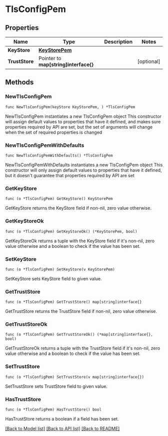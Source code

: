# TlsConfigPem

## Properties

Name | Type | Description | Notes
------------ | ------------- | ------------- | -------------
**KeyStore** | [**KeyStorePem**](KeyStorePem.md) |  | 
**TrustStore** | Pointer to **map[string]interface{}** |  | [optional] 

## Methods

### NewTlsConfigPem

`func NewTlsConfigPem(keyStore KeyStorePem, ) *TlsConfigPem`

NewTlsConfigPem instantiates a new TlsConfigPem object
This constructor will assign default values to properties that have it defined,
and makes sure properties required by API are set, but the set of arguments
will change when the set of required properties is changed

### NewTlsConfigPemWithDefaults

`func NewTlsConfigPemWithDefaults() *TlsConfigPem`

NewTlsConfigPemWithDefaults instantiates a new TlsConfigPem object
This constructor will only assign default values to properties that have it defined,
but it doesn't guarantee that properties required by API are set

### GetKeyStore

`func (o *TlsConfigPem) GetKeyStore() KeyStorePem`

GetKeyStore returns the KeyStore field if non-nil, zero value otherwise.

### GetKeyStoreOk

`func (o *TlsConfigPem) GetKeyStoreOk() (*KeyStorePem, bool)`

GetKeyStoreOk returns a tuple with the KeyStore field if it's non-nil, zero value otherwise
and a boolean to check if the value has been set.

### SetKeyStore

`func (o *TlsConfigPem) SetKeyStore(v KeyStorePem)`

SetKeyStore sets KeyStore field to given value.


### GetTrustStore

`func (o *TlsConfigPem) GetTrustStore() map[string]interface{}`

GetTrustStore returns the TrustStore field if non-nil, zero value otherwise.

### GetTrustStoreOk

`func (o *TlsConfigPem) GetTrustStoreOk() (*map[string]interface{}, bool)`

GetTrustStoreOk returns a tuple with the TrustStore field if it's non-nil, zero value otherwise
and a boolean to check if the value has been set.

### SetTrustStore

`func (o *TlsConfigPem) SetTrustStore(v map[string]interface{})`

SetTrustStore sets TrustStore field to given value.

### HasTrustStore

`func (o *TlsConfigPem) HasTrustStore() bool`

HasTrustStore returns a boolean if a field has been set.


[[Back to Model list]](../README.md#documentation-for-models) [[Back to API list]](../README.md#documentation-for-api-endpoints) [[Back to README]](../README.md)


